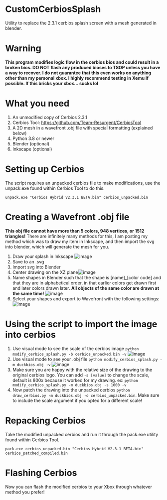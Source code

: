 # CustomCerbiosSplash
Utility to replace the 2.3.1 cerbios splash screen with a mesh generated in blender.

# **Warning** #
**This program modifies logic flow in the cerbios bios and could result in a broken bios. DO NOT flash any produced bioses to TSOP unless you have a way to recover. I do not guarantee that this even works on anything other than my personal xbox. I highly recommend testing in Xemu if possible. If this bricks your xbox... sucks lol**

# What you need # 
1. An unmodified copy of Cerbios 2.3.1
2. Cerbios Tool: https://github.com/Team-Resurgent/CerbiosTool
3. A 2D mesh in a wavefront .obj file with special formatting (explained below)
4. Python 3.8 or newer
5. Blender (optional)
6. Inkscape (optional)

# Setting up Cerbios #
The script requires an unpacked cerbios file to make modifications, use the unpack.exe found within Cerbios Tool to do this.

`unpack.exe "Cerbios Hybrid V2.3.1 BETA.bin" cerbios_unpacked.bin`

# Creating a Wavefront .obj file #
**This obj file cannot have more than 5 colors, 948 vertices, or 1512 triangles!**
There are infinitely many methods for this, I am posting my method which was to draw my item in Inkscape, and then import the svg into blender, which will generate the mesh for you.

1. Draw your splash in Inkscape ![image](https://github.com/dj0wns/CustomCerbiosSplash/assets/11657504/6eac1d0e-718a-44a8-bf16-d75fec88a276)
2. Save to an .svg
3. Import svg into Blender
4. Center drawing on the XZ plane![image](https://github.com/dj0wns/CustomCerbiosSplash/assets/11657504/d72f6f94-fc67-45b5-8832-3c83f245c996)
5. Name shapes in Blender such that the shape is [name]_[color code] and that they are in alphabetical order, in that earlier colors get drawn first and later colors drawn later. **All objects of the same color are drawn at the same time!** ![image](https://github.com/dj0wns/CustomCerbiosSplash/assets/11657504/f75740f3-5f3d-4f7a-af64-d067930269e2)
6. Select your shapes and export to Wavefront with the following settings: ![image](https://github.com/dj0wns/CustomCerbiosSplash/assets/11657504/380dd7d4-e3fb-498a-ab49-152f6ae109a0)

# Using the script to import the image into cerbios #
1. Use visual mode to see the scale of the cerbios image `python modify_cerbios_splash.py -b cerbios_unpacked.bin -v` ![image](https://github.com/dj0wns/CustomCerbiosSplash/assets/11657504/ce3eccf1-c6f7-414c-b99f-6dd731557a52)
2. Use visual mode to see your .obj file `python modify_cerbios_splash.py -m duckbios.obj -v` ![image](https://github.com/dj0wns/CustomCerbiosSplash/assets/11657504/9a255397-f254-4ca6-974e-4e10e9c82ccf)
3. Make sure you are happy with the relative size of the drawing to the original cerbios logo. You can add `-s [value]` to change the scale, default is 800x because it worked for my drawing. ex: `python modify_cerbios_splash.py -m duckbios.obj -s 1000 -v`
4. Now patch the drawing into the unpacked cerbios `python draw_cerbios.py -m duckbios.obj -o cerbios_unpacked.bin`. Make sure to include the scale argument if you opted for a different scale!

# Repacking Cerbios #
Take the modified unpacked cerbios and run it through the pack.exe utility found within Cerbios Tool.

`pack.exe cerbios_unpacked.bin "Cerbios Hybrid V2.3.1 BETA.bin" cerbios_patched_compiled.bin`

# Flashing Cerbios #
Now you can flash the modified cerbios to your Xbox through whatever method you prefer!

 

